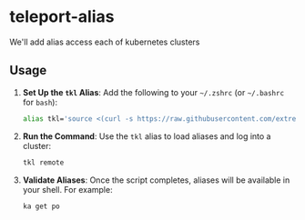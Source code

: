 # teleport-alias
We'll add alias access each of kubernetes clusters

## Usage

1. **Set Up the `tkl` Alias**:
   Add the following to your `~/.zshrc` (or `~/.bashrc` for `bash`):
   ```bash
   alias tkl='source <(curl -s https://raw.githubusercontent.com/extremenetworks/teleport-alias/main/alias_loader.sh)'
   ```

2. **Run the Command**:
   Use the `tkl` alias to load aliases and log into a cluster:
   ```bash
   tkl remote
   ```

3. **Validate Aliases**:
   Once the script completes, aliases will be available in your shell. For example:
   ```bash
   ka get po
   ```
